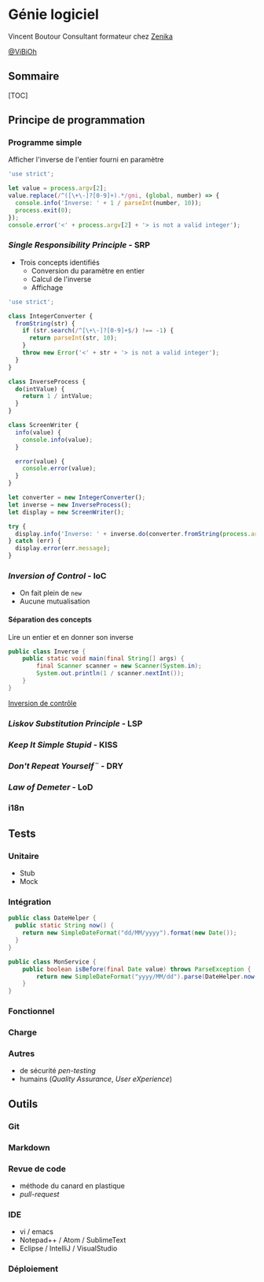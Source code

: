 # Génie logiciel

Vincent Boutour
Consultant formateur chez [Zenika](http://www.zenika.com)

[@ViBiOh](https://twitter.com/ViBiOh)

## Sommaire

[TOC]

## Principe de programmation

### Programme simple

Afficher l'inverse de l'entier fourni en paramètre

```javascript
'use strict';

let value = process.argv[2];
value.replace(/^([\+\-]?[0-9]+).*/gmi, (global, number) => {
  console.info('Inverse: ' + 1 / parseInt(number, 10));
  process.exit(0);
});
console.error('<' + process.argv[2] + '> is not a valid integer');
```

### *Single Responsibility Principle* - SRP

* Trois concepts identifiés
    - Conversion du paramètre en entier
    - Calcul de l'inverse
    - Affichage

```javascript
'use strict';

class IntegerConverter {
  fromString(str) {
    if (str.search(/^[\+\-]?[0-9]+$/) !== -1) {
      return parseInt(str, 10);
    }
    throw new Error('<' + str + '> is not a valid integer');
  }
}

class InverseProcess {
  do(intValue) {
    return 1 / intValue;
  }
}

class ScreenWriter {
  info(value) {
    console.info(value);
  }

  error(value) {
    console.error(value);
  }
}

let converter = new IntegerConverter();
let inverse = new InverseProcess();
let display = new ScreenWriter();

try {
  display.info('Inverse: ' + inverse.do(converter.fromString(process.argv[2])));
} catch (err) {
  display.error(err.message);
}
```

### *Inversion of Control* - IoC

* On fait plein de `new`
* Aucune mutualisation

#### Séparation des concepts

Lire un entier et en donner son inverse

```java
public class Inverse {
    public static void main(final String[] args) {
        final Scanner scanner = new Scanner(System.in);
        System.out.println(1 / scanner.nextInt());
    }
}
```

[Inversion de contrôle](https://blog.imirhil.fr/linversion-de-controle-cest-bon-mangez-en.html)

### *Liskov Substitution Principle* - LSP

### *Keep It Simple Stupid* - KISS

### *Don't Repeat Yourself¨* - DRY

### *Law of Demeter* - LoD

### i18n

## Tests

### Unitaire

* Stub
* Mock

### Intégration

```java
public class DateHelper {
  public static String now() {
    return new SimpleDateFormat("dd/MM/yyyy").format(new Date());
  }
}

public class MonService {
    public boolean isBefore(final Date value) throws ParseException {
        return new SimpleDateFormat("yyyy/MM/dd").parse(DateHelper.now()).before(value); // Mostly true
    }
}
```

### Fonctionnel

### Charge

### Autres

* de sécurité *pen-testing*
* humains (*Quality Assurance*, *User eXperience*)

## Outils

### Git

### Markdown

### Revue de code

* méthode du canard en plastique
* *pull-request*

### IDE

* vi / emacs
* Notepad++ / Atom / SublimeText
* Eclipse / IntelliJ / VisualStudio

### Déploiement
